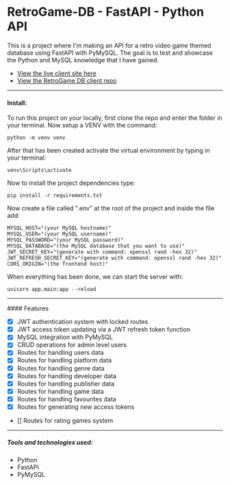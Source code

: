 # RetroGame-DB - FastAPI - Python API

This is a project where I'm making an API for a retro video game themed database using FastAPI with PyMySQL. The goal is to test and showcase the Python and MySQL knowledge that I have gained.

-   [View the live client site here](https://bizarf.github.io/retrogame-db-client/)
-   [View the RetroGame DB client repo](https://github.com/bizarf/retrogame-db-python-api)

<hr>

#### Install:

To run this project on your locally, first clone the repo and enter the folder in your terminal. Now setup a VENV with the command:

```
python -m venv venv
```

After that has been created activate the virtual environment by typing in your terminal:

```
venv\Scripts\activate
```

Now to install the project dependencies type:

```
pip install -r requirements.txt
```

Now create a file called ".env" at the root of the project and inside the file add:

```
MYSQL_HOST="(your MySQL hostname)"
MYSQL_USER="(your MySQL username)"
MYSQL_PASSWORD="(your MySQL password)"
MYSQL_DATABASE="(the MySQL database that you want to use)"
JWT_SECRET_KEY="(generate with command: openssl rand -hex 32)"
JWT_REFRESH_SECRET_KEY="(generate with command: openssl rand -hex 32)"
CORS_ORIGIN="(the frontend host)"
```

When everything has been done, we can start the server with:

```
uvicorn app.main:app --reload
```

<hr>
#### Features

-   [x] JWT authentication system with locked routes
-   [x] JWT access token updating via a JWT refresh token function
-   [x] MySQL integration with PyMySQL
-   [x] CRUD operations for admin level users
-   [x] Routes for handling users data
-   [x] Routes for handling platform data
-   [x] Routes for handling genre data
-   [x] Routes for handling developer data
-   [x] Routes for handling publisher data
-   [x] Routes for handling game data
-   [x] Routes for handling favourites data
-   [x] Routes for generating new access tokens
-   [] Routes for rating games system

<hr>

##### Tools and technologies used:

-   Python
-   FastAPI
-   PyMySQL
